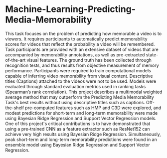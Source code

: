 # Machine-Learning-Predicting-Media-Memorability
This task focuses on the problem of predicting how memorable a video is to viewers. 
It requires participants to automatically predict memorability scores for videos that reflect the probability a video will be remembered. 
Task participants are provided with an extensive dataset of videos that are accompanied by memorability annotations, as well as pre-extracted state-of-the-art visual features. 
The ground truth has been collected through recognition tests, and thus results from objective measurement of memory performance. 
Participants were required to train computational models capable of inferring video memorability from visual content. 
Descriptive titles (Captions) attached to the videos were not to be used. 
Models were evaluated through standard evaluation metrics used in ranking tasks (Spearman’s rank correlation).
This project describes a multimodal weighted average method that may outperform the Predicting Media
Memorability Task's best results without using descriptive titles such as captions.
Off-the-shelf pre-computed features such as HMP and C3D were explored, and modest predictions for short-term and long-term memorability were
made using Bayesian Ridge Regression and Support Vector Regression models. 
One of this project's critical contributions is to have demonstrated that using a pre-trained CNN as a feature extractor such as ResNet152
can achieve very high results using Bayesian Ridge Regression. Simultaneously, peak short-term and long-term
memorability predictions were found in an ensemble model using Bayesian Ridge Regression and Support Vector Regression. 
